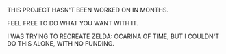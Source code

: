 THIS PROJECT HASN'T BEEN WORKED ON IN MONTHS.

FEEL FREE TO DO WHAT YOU WANT WITH IT.

I WAS TRYING TO RECREATE ZELDA: OCARINA OF TIME, BUT I COULDN'T DO THIS ALONE, WITH NO FUNDING.
